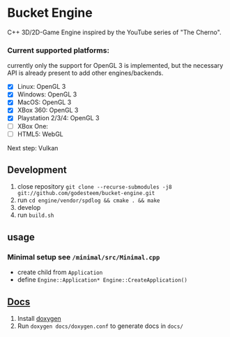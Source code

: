 # Bucket Engine

C++ 3D/2D-Game Engine inspired by the YouTube series of "The Cherno".


### Current supported platforms:
currently only the support for OpenGL 3 is implemented, but the necessary
API is already present to add other engines/backends.

- [x] Linux: OpenGL 3
- [x] Windows: OpenGL 3
- [x] MacOS: OpenGL 3
- [x] XBox 360: OpenGL 3
- [x] Playstation 2/3/4: OpenGL 3
- [ ] XBox One:
- [ ] HTML5: WebGL

Next step: Vulkan


## Development
1) close repository `git clone --recurse-submodules -j8 git://github.com/godesteem/bucket-engine.git`
1) run `cd engine/vendor/spdlog && cmake . && make` 
1) develop
1) run `build.sh`


## usage

### Minimal setup see `/minimal/src/Minimal.cpp`
- create child from `Application`
- define `Engine::Application* Engine::CreateApplication()`


## [Docs](https://codedocs.xyz/godesteem/bucket-engine/index.html)
1) Install [doxygen](http://www.doxygen.nl/manual/install.html)
1) Run `doxygen docs/doxygen.conf` to generate docs in `docs/`